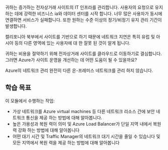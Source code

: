 귀하는 증가하는 전자상거래 사이트의 IT 인프라를 관리합니다. 사용자의 요청으로 유지 하는 데에 강력한 비즈니스 ia와 데이터 센터를 시작 합니다. 너무 많은 사용자가 동시에 연결하면 서비스가 실패합니다. 또한 원하는 수준 이상의 정기/비정기 유지 관리 기간이 발생합니다. 

캘리포니아 북부에서 사이트를 기반으로 하기 때문에 네트워크 지연은 특히 유럽 및 아시아 등의 다른 영역에 있는 사용자에 대 한 잘못 된 것이 알게 됩니다.

귀하는 비용을 절약하기 위해 전자상거래 사이트를 클라우드로 이동하기로 결심합니다. 그러면 Azure가 사이트 운영을 개선하는 데 어떤 도움이 될 수 있을까요?

Azure의 네트워크 관리 완전히 다른 온-프레미스 네트워크를 관리 하지 않습니다. 

## <a name="learning-objectives"></a>학습 목표

이 모듈에서 수행하는 작업:

- 가상 네트워크를 Azure virtual machines 등 다른 네트워크 리소스 간에 보안 네트워크 통신을 제공 하는 방법에 대해 알아봅니다.
- 높은 가용성과 복원 력이 의미 및 Azure Load Balancer가 단일 지역 내에서 복원 력 강화 하는 방법에 대해 알아봅니다
- 어떤 대기 시간 및 Traffic Manager의 네트워크 대기 시간을 줄일 수 있습니다 및 모든 지역에서 복원 력을 제공 하는 방법에 대해 알아봅니다
